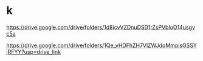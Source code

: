 # k
https://drive.google.com/drive/folders/1d8icvVZDnuDSD1rZsPVbloO14usgyc5a


https://drive.google.com/drive/folders/1Qe_vHDFhZH7VlZWJdqMmpisGSSYjRFYY?usp=drive_link
